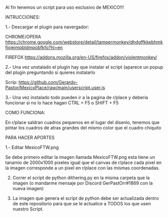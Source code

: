 Al fin tenemos un script para uso exclusivo de MEXICO!!!

INTRUCCIONES:

1.- Descargar el plugin para navergador:

  CHROME/OPERA https://chrome.google.com/webstore/detail/tampermonkey/dhdgffkkebhmkfjojejmpbldmpobfkfo?hl=en

  FIREFOX https://addons.mozilla.org/en-US/firefox/addon/violentmonkey/

2.- Una vez unstalado el plugin hay que instalar el script (aparece un popup del plugin preguntando si quieres instalarlo

  Scrip: https://github.com/Gerardo-Pastor/MexicoPlace/raw/main/userscript.user.js
  
3.- Una vez instalado todo pueden ir a la pagina de r/place y deberia funcionar si no lo hace hagan CTRL + F5 o SHIFT + F5

COMO FUNCIONA:

En r/place saldran cuadros pequenos en el lugar del disenio, tenemos que pintar los cuadros de atras grandes del mismo color que el cuadro chiquito

PARA HACER APORTES

1.- Editar MexicoFTW.png

Se debe primero editar la imagen llamada MexicoFTW.png esta tiene un tanamio de 2000x1000 pixeles igual que el canvas de r/place cada pixel en la imagen corresponde a un pixel en r/place con las mismas coordenadas. 
  
2. Correr el script de python dithering.py en la misma carpeta que la imagen (o mandarme mensaje por Discord GerPastOrr#1869 con la nueva imagen) 

3. La imagen que genera el script de python debe ser actualizada dentro de este repositorio para que se le actualice a TODOS los que usen nuestro Script. 


         
